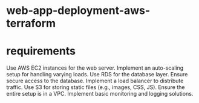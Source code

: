 # web-app-deployment-aws-terraform
# requirements
Use AWS EC2 instances for the web server.
Implement an auto-scaling setup for handling varying loads.
Use RDS for the database layer.
Ensure secure access to the database.
Implement a load balancer to distribute traffic.
Use S3 for storing static files (e.g., images, CSS, JS).
Ensure the entire setup is in a VPC.
Implement basic monitoring and logging solutions.
